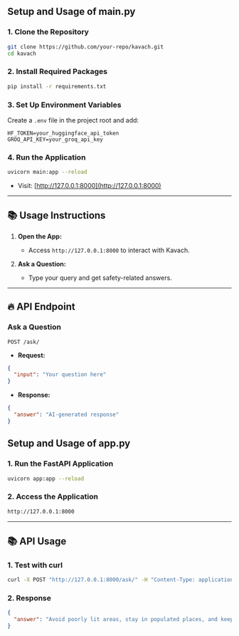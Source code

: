 ##  **Setup and Usage of main.py**

### 1. **Clone the Repository**
```bash
git clone https://github.com/your-repo/kavach.git
cd kavach
```

### 2. **Install Required Packages**
```bash
pip install -r requirements.txt
```

### 3. **Set Up Environment Variables**
Create a `.env` file in the project root and add:
```
HF_TOKEN=your_huggingface_api_token
GROQ_API_KEY=your_groq_api_key
```

### 4. **Run the Application**
```bash
uvicorn main:app --reload
```
- Visit: [http://127.0.0.1:8000](http://127.0.0.1:8000)

---

## 📚 **Usage Instructions**

1. **Open the App:**  
   - Access `http://127.0.0.1:8000` to interact with Kavach.

2. **Ask a Question:**  
   - Type your query and get safety-related answers.

---

## 🔥 **API Endpoint**

### **Ask a Question**
```
POST /ask/
```
- **Request:**
```json
{
  "input": "Your question here"
}
```
- **Response:**
```json
{
  "answer": "AI-generated response"
}
```



##  **Setup and Usage of app.py**




### 1. **Run the FastAPI Application**
```bash
uvicorn app:app --reload
```

### 2. **Access the Application**
```bash
http://127.0.0.1:8000
```

---

## 📚 **API Usage**

### 1. **Test with curl**
```bash
curl -X POST "http://127.0.0.1:8000/ask/" -H "Content-Type: application/json" -d '{"input": "How can I stay safe while traveling at night?"}'
```

### 2. **Response**
```json
{
  "answer": "Avoid poorly lit areas, stay in populated places, and keep emergency contacts handy."
}
```
